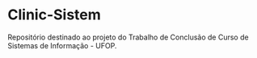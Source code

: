 # Clinic-Sistem
 Repositório destinado ao projeto do Trabalho de Conclusão de Curso de Sistemas de Informação - UFOP.
